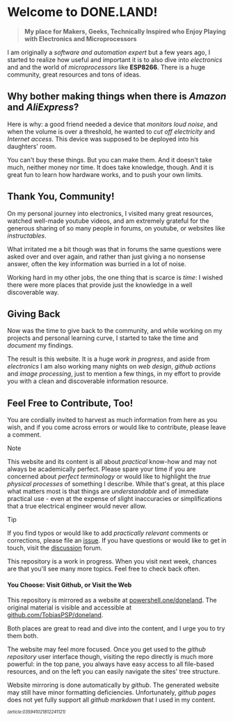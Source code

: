 ﻿# Welcome to DONE.LAND! 

> **My place for Makers, Geeks, Technically Inspired who Enjoy Playing with Electronics and Microprocessors**

I am originally a *software and automation expert* but a few years ago, I started to realize how useful and important it is to also dive into *electronics* and and the world of *microprocessors* like **ESP8266**. There is a huge community, great resources and tons of ideas. 

## Why bother making things when there is *Amazon* and *AliExpress*?

Here is why: a good friend needed a device that *monitors loud noise*, and when the volume is over a threshold, he wanted to *cut off electricity* and *Internet access*. This device was supposed to be deployed into his daughters' room. 

You can't buy these things. But you can make them. And it doesn't take much, neither money nor time. It does take knowledge, though. And it is great fun to learn how hardware works, and to push your own limits.

## Thank You, Community!

On my personal journey into electronics, I visited many great resources, watched well-made youtube videos, and am extremely grateful for the generous sharing of so many people in forums, on youtube, or websites like *instructables*.

What irritated me a bit though was that in forums the same questions were asked over and over again, and rather than just giving a no nonsense answer, often the key information was burried in a lot of noise.

Working hard in my other jobs, the one thing that is scarce is *time*: I wished there were more places that provide just the knowledge in a well discoverable way. 

## Giving Back

Now was the time to give back to the community, and while working on my projects and personal learning curve, I started to take the time and *document* my findings. 

The result is this website. It is a huge *work in progress*, and aside from *electronics* I am also working many nights on *web design*, *github actions* and *image processing*, just to mention a few things, in my effort to provide you with a clean and discoverable information resource. 


## Feel Free to Contribute, Too!

You are cordially invited to harvest as much information from here as you wish, and if you come across errors or would like to contribute, please leave a comment.

> [!NOTE]
> This website and its content is all about *practical* know-how and may not always be academically perfect. Please spare your time if you are concerned about *perfect terminology* or would like to highlight the *true physical processes* of something I describe. While that's great, at this place what matters most is that things are *understandable* and of immediate practical use - even at the expense of slight inaccuracies or simplifications that a true electrical engineer would never allow.  

> [!TIP]
> If you find typos or would like to add *practically relevant* comments or corrections, please file an [issue](https://github.com/TobiasPSP/doneland/issues). If you have questions or would like to get in touch, visit the [discussion](https://github.com/TobiasPSP/doneland/discussions) forum.
>
> This repository is a work in progress. When you visit next week, chances are that you'll see many more topics. Feel free to check back often.

#### You Choose: Visit Github, or Visit the Web
This repository is mirrored as a website at [powershell.one/doneland](https://powershell.one/doneland/). The original material is visible and accessible at [github.com/TobiasPSP/doneland](https://github.com/TobiasPSP/doneland).

Both places are great to read and dive into the content, and I urge you to try them both.

The website may feel more focused. Once you get used to the *github repository* user interface though, visiting the repo directly is much more powerful: in the top pane, you always have easy access to all file-based resources, and on the left you can easily navigate the sites' tree structure.

Website mirroring is done automatically by *github*. The generated website may still have minor formatting deficiencies. Unfortunately, *github pages* does not yet fully support all *github markdown* that I used in my content.

<sup><sub>*(article:035941021812241121)*</sub></sup>
